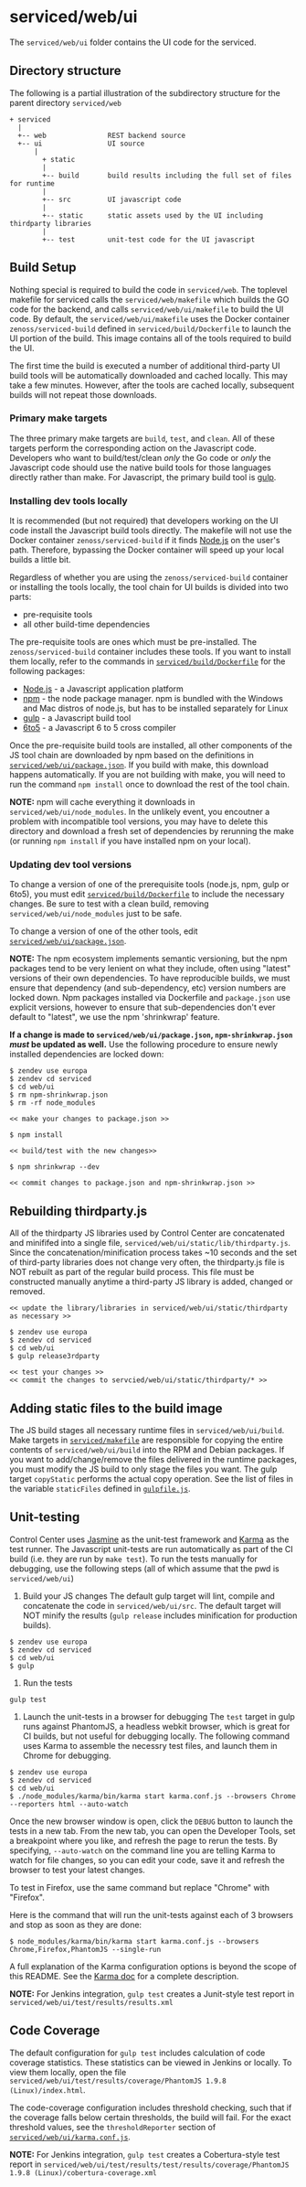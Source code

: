 # serviced/web/ui

The `serviced/web/ui` folder contains the UI code for the serviced.

## Directory structure
The following is a partial illustration of the subdirectory structure for the parent directory `serviced/web`
 ```
 + serviced
   |
   +-- web               REST backend source
   +-- ui                UI source
       |
 	     + static
         |
         +-- build       build results including the full set of files for runtime
         |
         +-- src         UI javascript code
         |
         +-- static      static assets used by the UI including thirdparty libraries
         |
         +-- test        unit-test code for the UI javascript
 ```

## Build Setup
Nothing special is required to build the code in `serviced/web`. The toplevel
makefile for serviced calls the `serviced/web/makefile` which builds the GO code for the backend,
and calls `serviced/web/ui/makefile` to build the UI code.  By default, the `serviced/web/ui/makefile` uses
the Docker container `zenoss/serviced-build` defined in `serviced/build/Dockerfile` to launch
the UI portion of the build. This image contains all of the tools required to build the UI.

The first time the build is executed a number of additional third-party UI build tools will be automatically
downloaded and cached locally. This may take a few minutes. However, after the tools are cached
locally, subsequent builds will not repeat those downloads.

### Primary make targets
The three primary make targets are `build`, `test`, and `clean`. All of these targets perform the corresponding
action on the Javascript code. Developers who want to build/test/clean _only_ the Go code or _only_ the Javascript code should use the native build tools for those languages directly rather than make. For Javascript, the primary build tool is [gulp](http://gulpjs.com/).

### Installing dev tools locally
It is recommended (but not required) that developers working on the UI code install the Javascript build tools directly.
The makefile will not use the Docker container `zenoss/serviced-build` if it finds [Node.js](http://nodejs.org)
on the user's path. Therefore, bypassing the Docker container will speed up your local builds a little bit.

Regardless of whether you are using the `zenoss/serviced-build` container or installing the tools locally, the tool chain for UI builds is divided into two parts:
  * pre-requisite tools
  * all other build-time dependencies

The pre-requisite tools are ones which must be pre-installed. The `zenoss/serviced-build` container includes these tools.
If you want to install them locally, refer to the commands in [`serviced/build/Dockerfile`](../../build/Dockerfile) for the following packages:
  * [Node.js](http://nodejs.org) - a Javascript application platform
  * [npm](https://www.npmjs.com/) - the node package manager. npm is bundled with the Windows and Mac distros of node.js, but has to be installed separately for Linux
  * [gulp](http://gulpjs.com/) - a Javascript build tool
  * [6to5](https://6to5.org/) - a Javascript 6 to 5 cross compiler

Once the pre-requisite build tools are installed, all other components of the JS tool chain are downloaded by npm based on the definitions in [`serviced/web/ui/package.json`](./package.json).  If you build with make, this download happens automatically. If you are not building with make, you will need to run the command `npm install` once to download the rest of the tool chain.

**NOTE:** npm will cache everything it downloads in `serviced/web/ui/node_modules`.  In the unlikely event, you encoutner a problem with
incompatible tool versions, you may have to delete this directory and download a fresh set of dependencies by rerunning the make (or running `npm install` if you have installed npm on your local).

### Updating dev tool versions
To change a version of one of the prerequisite tools (node.js, npm, gulp or 6to5), you must edit [`serviced/build/Dockerfile`](../../build/Dockerfile) to include the necessary changes.  Be sure to test with a clean build, removing `serviced/web/ui/node_modules` just to be safe.

To change a version of one of the other tools, edit [`serviced/web/ui/package.json`](./package.json).

**NOTE:** The npm ecosystem implements semantic versioning, but the npm packages tend to be very lenient on what they include, often using "latest" versions of their own dependencies.
To have reproducible builds, we must ensure that dependency (and sub-dependency, etc) version numbers are locked down. Npm packages installed via Dockerfile and `package.json` use explicit versions, however to ensure that sub-dependencies don't ever default to "latest", we use the npm 'shrinkwrap' feature.

**If a change is made to `serviced/web/ui/package.json`, `npm-shrinkwrap.json` *must* be updated as well.** Use the following procedure to ensure newly installed dependencies are locked down:

```
$ zendev use europa
$ zendev cd serviced
$ cd web/ui
$ rm npm-shrinkwrap.json
$ rm -rf node_modules

<< make your changes to package.json >>

$ npm install

<< build/test with the new changes>>

$ npm shrinkwrap --dev

<< commit changes to package.json and npm-shrinkwrap.json >>
```

## Rebuilding thirdparty.js
All of the thirdparty JS libraries used by Control Center are concatenated and minififed into a single file, `serviced/web/ui/static/lib/thirdparty.js`.  Since the concatenation/minification process takes ~10 seconds and the set of third-party libraries does not change very often, the thirdparty.js file is NOT rebuilt as part of the regular build process.
This file must be constructed manually anytime a third-party JS library is added, changed or removed.

```
<< update the library/libraries in serviced/web/ui/static/thirdparty as necessary >>

$ zendev use europa
$ zendev cd serviced
$ cd web/ui
$ gulp release3rdparty

<< test your changes >>
<< commit the changes to servcied/web/ui/static/thirdparty/* >>
```

## Adding static files to the build image
The JS build stages all necessary runtime files in `serviced/web/ui/build`. Make targets in [`serviced/makefile`](../../makefile) are responsible for copying the entire contents of `serviced/web/ui/build` into the RPM and Debian packages.  If you want to add/change/remove the files delivered in the runtime packages, you must modify the JS build to only stage the files you want. The gulp target `copyStatic` performs the actual copy operation. See the list of files in the variable `staticFiles` defined in [`gulpfile.js`](gulpfile.js).

## Unit-testing
Control Center uses [Jasmine](http://jasmine.github.io/) as the unit-test framework and [Karma](http://karma-runner.github.io/) as the test runner. The Javascript unit-tests are run automatically as part of the CI build (i.e. they are run by `make test`).
To run the tests manually for debugging, use the following steps (all of which assume that the pwd is `serviced/web/ui`)

1. Build your JS changes
The default gulp target will lint, compile and concatenate the code in `serviced/web/ui/src`. The default target will NOT minify the results (`gulp release` includes minification for production builds).

  ```
  $ zendev use europa
  $ zendev cd serviced
  $ cd web/ui
  $ gulp
  ```

1. Run the tests

  ```
  gulp test
  ```

1. Launch the unit-tests in a browser for debugging
The `test` target in gulp runs against PhantomJS, a headless webkit browser, which is great for CI builds, but not useful for debugging locally. The following command uses Karma to assemble the necessry test files, and launch them in Chrome for debugging.

  ```
  $ zendev use europa
  $ zendev cd serviced
  $ cd web/ui
  $ ./node_modules/karma/bin/karma start karma.conf.js --browsers Chrome --reporters html --auto-watch
  ```

Once the new browser window is open, click the `DEBUG` button to launch the tests in a new tab. From the new tab, you can open the Developer Tools, set a breakpoint where you like, and refresh the page to rerun the tests.  By specifying, `--auto-watch` on the command line you are telling Karma to watch for file changes, so you can edit your code, save it and refresh the browser to test your latest changes.

To test in Firefox, use the same command but replace "Chrome" with "Firefox".

Here is the command that will run the unit-tests against each of 3 browsers and stop as soon as they are done:

  ```
  $ node_modules/karma/bin/karma start karma.conf.js --browsers Chrome,Firefox,PhantomJS --single-run
  ```

A full explanation of the Karma configuration options is beyond the scope of this README. See the [Karma doc](http://karma-runner.github.io/) for a complete description.

**NOTE:** For Jenkins integration, `gulp test` creates a Junit-style test report in `serviced/web/ui/test/results/results.xml`

## Code Coverage
The default configuration for `gulp test` includes calculation of code coverage statistics. These statistics can be viewed in Jenkins or locally. To view them locally, open the file `serviced/web/ui/test/results/coverage/PhantomJS 1.9.8 (Linux)/index.html`.

The code-coverage configuration includes threshold checking, such that if the coverage falls below certain thresholds, the build will fail.  For the exact threshold values, see the `thresholdReporter` section of [`serviced/web/ui/karma.conf.js`](./karma.conf.js).

**NOTE:** For Jenkins integration, `gulp test` creates a Cobertura-style test report in `serviced/web/ui/test/results/test/results/coverage/PhantomJS 1.9.8 (Linux)/cobertura-coverage.xml`
